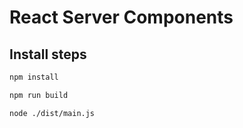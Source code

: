 # React Server Components

## Install steps

```sh
npm install
```

```sh
npm run build
```

```sh
node ./dist/main.js
```
